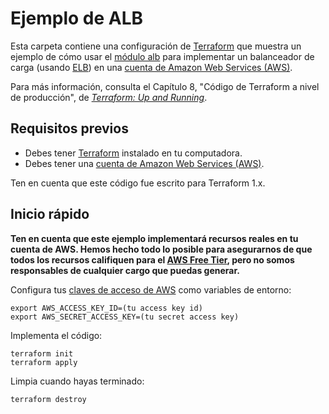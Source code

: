 # Ejemplo de ALB

Esta carpeta contiene una configuración de [Terraform](https://www.terraform.io/) que muestra un ejemplo de cómo 
usar el [módulo alb](../../modules/networking/alb) para implementar un balanceador de carga 
(usando [ELB](https://aws.amazon.com/elasticloadbalancing/)) en una [cuenta de Amazon Web Services (AWS)](http://aws.amazon.com/).

Para más información, consulta el Capítulo 8, "Código de Terraform a nivel de producción", de 
*[Terraform: Up and Running](http://www.terraformupandrunning.com)*.

## Requisitos previos

* Debes tener [Terraform](https://www.terraform.io/) instalado en tu computadora. 
* Debes tener una [cuenta de Amazon Web Services (AWS)](http://aws.amazon.com/).

Ten en cuenta que este código fue escrito para Terraform 1.x.

## Inicio rápido

**Ten en cuenta que este ejemplo implementará recursos reales en tu cuenta de AWS. Hemos hecho todo lo posible para asegurarnos 
de que todos los recursos califiquen para el [AWS Free Tier](https://aws.amazon.com/free/), pero no somos responsables de 
cualquier cargo que puedas generar.** 

Configura tus [claves de acceso de AWS](http://docs.aws.amazon.com/general/latest/gr/aws-sec-cred-types.html#access-keys-and-secret-access-keys) como 
variables de entorno:

```
export AWS_ACCESS_KEY_ID=(tu access key id)
export AWS_SECRET_ACCESS_KEY=(tu secret access key)
```

Implementa el código:

```
terraform init
terraform apply
```

Limpia cuando hayas terminado:

```
terraform destroy
```